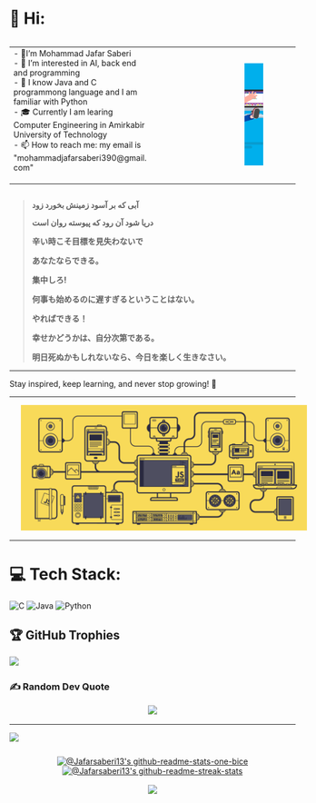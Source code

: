 # 👋 Hi:

<div style="display: flex; justify-content: space-between; align-items: flex-start; flex-wrap: nowrap;">
  <!-- Left Content -->
  <table border="0">
    <tr>
      <td>
        <div style="max-width: 60%; padding-right: 20px;">
          -  💫I’m Mohammad Jafar Saberi<br>- 👀 I’m interested in AI, back end and programming<br>- 📔 I know Java and C programmong language and I am familiar with Python <br>- 🎓 Currently I am learing Computer Engineering in Amirkabir University of    Technology<br>- 📫 How to reach me: my email is "mohammadjafarsaberi390@gmail.com"<br><br>
        </div>
      </td>
      <td>
        <div style="flex-shrink: 0;max-width:40%;">
          <img 
            src="https://raw.githubusercontent.com/ngud-119/ngud-119/main/2.gif" 
            alt="bikmandjuma" 
            style="width: 250px; height: 180px; object-fit: cover;" 
          />
        </div>
      </td>
  </tr>
  </table>
</div>
<blockquote>
    <p><strong>آبی که بر آسود زمینش بخورد زود </strong></p>
    <p><strong> دریا شود آن رود که پیوسته روان است</strong></p>
    <p><strong>辛い時こそ目標を見失わないで</strong></p>
    <p><strong>あなたならできる。</strong></p>
    <p><strong>集中しろ!</strong></p>
    <p><strong>何事も始めるのに遅すぎるということはない。</strong></p>
    <p><strong>やればできる！</strong></p>
    <p><strong>幸せかどうかは、自分次第である。</strong></p>
    <p><strong>明日死ぬかもしれないなら、今日を楽しく生きなさい。</strong></p>
    </blockquote>

<hr>

<p>Stay inspired, keep learning, and never stop growing! 🚀</p>
<hr>
<img src="https://raw.githubusercontent.com/ngud-119/ngud-119/main/machine.gif" alt="image_codes" style="padding-left:20px;padding-right:20px" />
<hr>

# 💻 Tech Stack:
![C](https://img.shields.io/badge/c-%2300599C.svg?style=for-the-badge&logo=c&logoColor=white) ![Java](https://img.shields.io/badge/java-%23ED8B00.svg?style=for-the-badge&logo=openjdk&logoColor=white) ![Python](https://img.shields.io/badge/python-3670A0?style=for-the-badge&logo=python&logoColor=ffdd54)


## 🏆 GitHub Trophies
![](https://github-profile-trophy.vercel.app/?username=jafarsaberi13&theme=radical&no-frame=false&no-bg=true&margin-w=4)

### ✍️ Random Dev Quote
<p align="center">
  <img src="https://quotes-github-readme.vercel.app/api?type=vertical&theme=radical" />
</p>

---
[![](https://visitcount.itsvg.in/api?id=jafarsaberi13&icon=2&color=3)](https://visitcount.itsvg.in)


 

###

<p align="center">
  <a href="https://github.com/Jafarsaberi?tab=repositories">
    <img src="https://github-readme-stats-one-bice.vercel.app/api?username=jafarsaberi13&theme=gotham&show_icons=true&count_private=true&hide_border=true&include_all_commits=true&count_private=true" width="49%" alt="@Jafarsaberi13's github-readme-stats-one-bice"/>
  </a>
  <a href="https://github.com/Jafarsaberi13?tab=stars">
    <img src="https://github-readme-activity-graph.vercel.app/graph?username=Jafarsaberi13&theme=react-dark&hide_border=true&hide_title=false&area=true&custom_title=Total%20contribution%20graph%20in%20all%20repo"  width="49%" alt="@Jafarsaberi13's github-readme-streak-stats"/>
  </a>
</p>

<div align="center">
  <img src="https://komarev.com/ghpvc/?username=Jafarsaberi13&&style=flat-square" align="center" />
</div>
